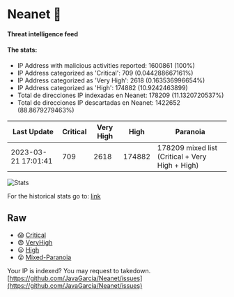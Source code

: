 # Neanet :hocho:
#### Threat intelligence feed
#### The stats:

- IP Address with malicious activities reported: 1600861 (100%)
- IP Address categorized as 'Critical':  709 (0.044288667161%)
- IP Address categorized as 'Very High':  2618 (0.163536996654%)
- IP Address categorized as 'High':  174882 (10.9242463899)
- Total de direcciones IP indexadas en Neanet:  178209 (11.1320720537%)
- Total de direcciones IP descartadas en Neanet:  1422652 (88.8679279463%)

| Last Update | Critical | Very High | High | Paranoia |
| --- | --- | --- | --- | --- |
| 2023-03-21 17:01:41 | 709 | 2618 | 174882 | 178209 mixed list (Critical + Very High + High)|

![Stats](https://docs.google.com/spreadsheets/d/e/2PACX-1vSnaNMIXVabIpDJjufMlzH7poXnshF3mgd8Is1g9ytUEzVsP5my4Trn8f-xkoLLQ38xpL3HtmUexLo6/pubchart?oid=501124687&format=image)

For the historical stats go to: [link](/stats.csv)
## Raw
- :scream: [Critical](https://raw.githubusercontent.com/JavaGarcia/Neanet/master/blacklists/neanet_critical.txt)
- :fearful: [VeryHigh](https://raw.githubusercontent.com/JavaGarcia/Neanet/master/blacklists/neanet_veryHigh.txtt)
- :frowning: [High](https://raw.githubusercontent.com/JavaGarcia/Neanet/master/blacklists/neanet_high.txt)
- :dizzy_face: [Mixed-Paranoia](https://raw.githubusercontent.com/JavaGarcia/Neanet/master/blacklists/neanet_all.txt)


Your IP is indexed? You may request to takedown. [https://github.com/JavaGarcia/Neanet/issues](https://github.com/JavaGarcia/Neanet/issues)







































































































































































































































































































































































































































































































































































































































































































































































































































































































































































































































































































































































































































































































































































































































































































































































































































































































































































































































































































































































































































































































































































































































































































































































































































































































































































































































































































































































































































































































































































































































































































































































































































































































































































































































































































































































































































































































































































































































































































































































































































































































































































































































































































































































































































































































































































































































































































































































































































































































































































































































































































































































































































































































































































































































































































































































































































































































































































































































































































































































































































































































































































































































































































































































































































































































































































































































































































































































































































































































































































































































































































































































































































































































































































































































































































































































































































































































































































































































































































































































































































































































































































































































































































































































































































































































































































































































































































































































































































































































































































































































































































































































































































































































































































































































































































































































































































































































































































































































































































































































































































































































































































































































